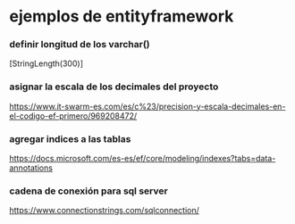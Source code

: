 # ejemplos de entityframework

### definir longitud de los varchar()
[StringLength(300)]

### asignar la escala de los decimales del proyecto
https://www.it-swarm-es.com/es/c%23/precision-y-escala-decimales-en-el-codigo-ef-primero/969208472/

### agregar indices a las tablas
https://docs.microsoft.com/es-es/ef/core/modeling/indexes?tabs=data-annotations


### cadena de conexión para sql server
https://www.connectionstrings.com/sqlconnection/